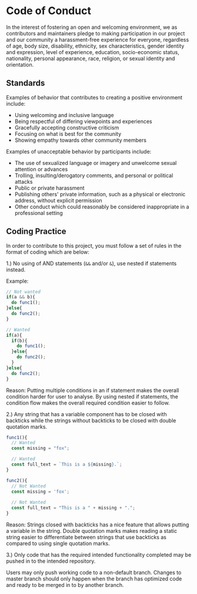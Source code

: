 # Code of Conduct
In the interest of fostering an open and welcoming environment, we as contributors and maintainers pledge to making participation in our project and our community a harassment-free experience for everyone, regardless of age, body size, disability, ethnicity, sex characteristics, gender identity and expression, level of experience, education, socio-economic status, nationality, personal appearance, race, religion, or sexual identity and orientation.

## Standards
Examples of behavior that contributes to creating a positive environment include:

* Using welcoming and inclusive language
* Being respectful of differing viewpoints and experiences
* Gracefully accepting constructive criticism
* Focusing on what is best for the community
* Showing empathy towards other community members

Examples of unacceptable behavior by participants include:

* The use of sexualized language or imagery and unwelcome sexual attention or advances
* Trolling, insulting/derogatory comments, and personal or political attacks
* Public or private harassment
* Publishing others' private information, such as a physical or electronic address, without explicit permission
* Other conduct which could reasonably be considered inappropriate in a professional setting


## Coding Practice
In order to contribute to this project, you must follow a set of rules in the format of coding which are below:

1.) No using of AND statements (`&&` and/or `&`), use nested if statements instead.

Example:
```js
// Not wanted
if(a && b){
  do func1();
}else{
  do func2();
}

// Wanted
if(a){
  if(b){
    do func1();
  }else{
    do func2();
  }
}else{
  do func2();
}
```
Reason: Putting multiple conditions in an if statement makes the overall condition harder for user to analyse. By using nested if statements, the condition flow makes the overall required condition easier to follow.


2.) Any string that has a variable component has to be closed with backticks while the strings without backticks to be closed with double quotation marks.
```js
func1(){
  // Wanted
  const missing = "fox";

  // Wanted 
  const full_text = `This is a ${missing}.`;
}

func2(){
  // Not Wanted 
  const missing = 'fox';
  
  // Not Wanted
  const full_text = "This is a " + missing + ".";
}

```
Reason: Strings closed with backticks has a nice feature that allows putting a variable in the string. Double quotation marks makes reading a static string easier to differentiate between strings that use backticks as compared to using single quotation marks.

3.) Only code that has the required intended functionality completed may be pushed in to the intended repository.

Users may only push working code to a non-default branch. Changes to master branch should only happen when the branch has optimized code and ready to be merged in to by another branch.
